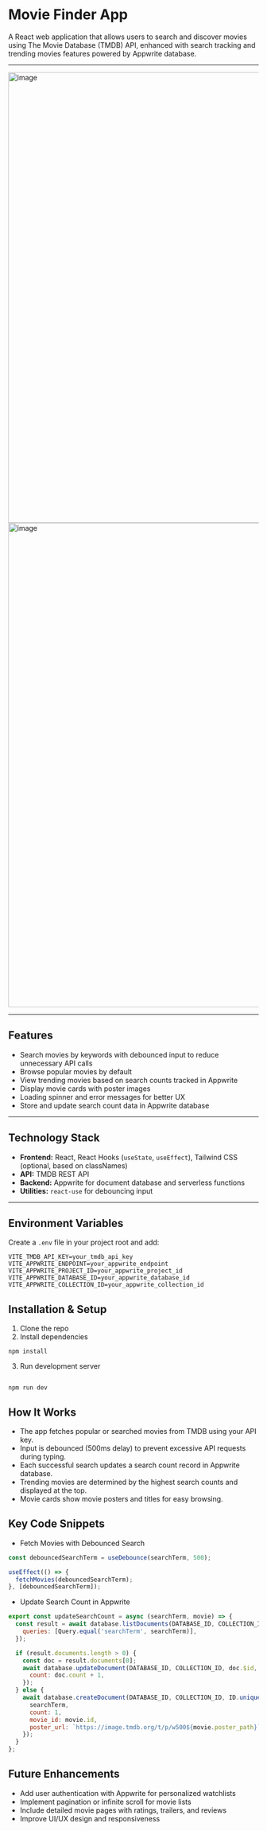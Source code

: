 # Movie Finder App

A React web application that allows users to search and discover movies using The Movie Database (TMDB) API, enhanced with search tracking and trending movies features powered by Appwrite database.


---

<img width="1919" height="906" alt="image" src="https://github.com/user-attachments/assets/0856693d-5f32-464c-b2fb-57588c102d24" />
<img width="1919" height="974" alt="image" src="https://github.com/user-attachments/assets/7e619820-7e87-4bdb-b9e7-c40424cf6c6e" />

---

## Features

- Search movies by keywords with debounced input to reduce unnecessary API calls
- Browse popular movies by default
- View trending movies based on search counts tracked in Appwrite
- Display movie cards with poster images
- Loading spinner and error messages for better UX
- Store and update search count data in Appwrite database

---

## Technology Stack

- **Frontend:** React, React Hooks (`useState`, `useEffect`), Tailwind CSS (optional, based on classNames)
- **API:** TMDB REST API
- **Backend:** Appwrite for document database and serverless functions
- **Utilities:** `react-use` for debouncing input

---

## Environment Variables

Create a `.env` file in your project root and add:

```env
VITE_TMDB_API_KEY=your_tmdb_api_key
VITE_APPWRITE_ENDPOINT=your_appwrite_endpoint
VITE_APPWRITE_PROJECT_ID=your_appwrite_project_id
VITE_APPWRITE_DATABASE_ID=your_appwrite_database_id
VITE_APPWRITE_COLLECTION_ID=your_appwrite_collection_id
```

## Installation & Setup
1. Clone the repo
2. Install dependencies
```
npm install
```
3. Run development server
```

npm run dev
```

## How It Works
- The app fetches popular or searched movies from TMDB using your API key.
- Input is debounced (500ms delay) to prevent excessive API requests during typing.
- Each successful search updates a search count record in Appwrite database.
- Trending movies are determined by the highest search counts and displayed at the top.
- Movie cards show movie posters and titles for easy browsing.

## Key Code Snippets
- Fetch Movies with Debounced Search
```javascript
const debouncedSearchTerm = useDebounce(searchTerm, 500);

useEffect(() => {
  fetchMovies(debouncedSearchTerm);
}, [debouncedSearchTerm]);
```

- Update Search Count in Appwrite
```javascript
export const updateSearchCount = async (searchTerm, movie) => {
  const result = await database.listDocuments(DATABASE_ID, COLLECTION_ID, {
    queries: [Query.equal('searchTerm', searchTerm)],
  });

  if (result.documents.length > 0) {
    const doc = result.documents[0];
    await database.updateDocument(DATABASE_ID, COLLECTION_ID, doc.$id, {
      count: doc.count + 1,
    });
  } else {
    await database.createDocument(DATABASE_ID, COLLECTION_ID, ID.unique(), {
      searchTerm,
      count: 1,
      movie_id: movie.id,
      poster_url: `https://image.tmdb.org/t/p/w500${movie.poster_path}`,
    });
  }
};
```
## Future Enhancements
- Add user authentication with Appwrite for personalized watchlists
- Implement pagination or infinite scroll for movie lists
- Include detailed movie pages with ratings, trailers, and reviews
- Improve UI/UX design and responsiveness

